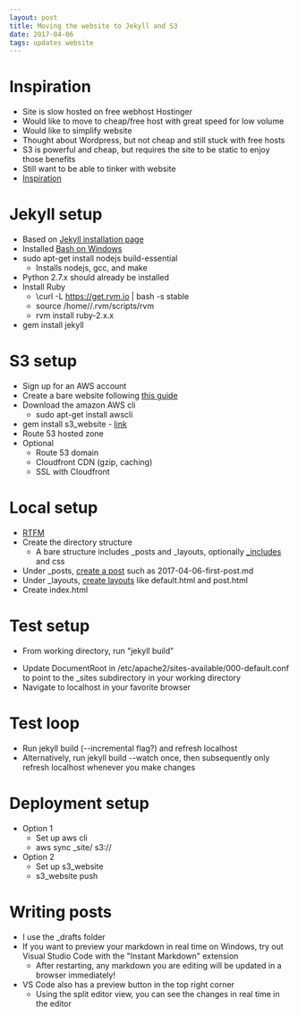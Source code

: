 ```yaml
---
layout: post
title: Moving the website to Jekyll and S3
date: 2017-04-06
tags: updates website
---
```


# Inspiration
 - Site is slow hosted on free webhost Hostinger
 - Would like to move to cheap/free host with great speed for low volume
 - Would like to simplify website
 - Thought about Wordpress, but not cheap and still stuck with free hosts
 - S3 is powerful and cheap, but requires the site to be static to enjoy those benefits
 - Still want to be able to tinker with website
 - [Inspiration](https://startupnextdoor.com/from-wordpress-to-jekyll-to-ghost/)

# Jekyll setup
 - Based on [Jekyll installation page](https://jekyllrb.com/docs/installation/)
 - Installed [Bash on Windows](http://www.windowscentral.com/how-install-bash-shell-command-line-windows-10)
 - sudo apt-get install nodejs build-essential
   + Installs nodejs, gcc, and make
 - Python 2.7.x should already be installed
 - Install Ruby
   + \curl -L https://get.rvm.io | bash -s stable
   + source /home/<username>/.rvm/scripts/rvm
   + rvm install ruby-2.x.x
 - gem install jekyll

# S3 setup
 - Sign up for an AWS account
 - Create a bare website following [this guide](http://docs.aws.amazon.com/AmazonS3/latest/dev/HostingWebsiteOnS3Setup.html)
 - Download the amazon AWS cli
   + sudo apt-get install awscli
 - gem install s3_website - [link](https://github.com/laurilehmijoki/s3_website)
 - Route 53 hosted zone
 - Optional
   + Route 53 domain
   + Cloudfront CDN (gzip, caching)
   + SSL with Cloudfront

# Local setup
 - [RTFM](https://jekyllrb.com/docs/home/)
 - Create the directory structure
   + A bare structure includes _posts and _layouts, optionally [_includes](https://jekyllrb.com/docs/includes/) and css
 - Under _posts, [create a post](https://jekyllrb.com/docs/posts/) such as 2017-04-06-first-post.md
 - Under _layouts, [create layouts](https://jeremenichelli.github.io/2015/07/building-blog-jekyll-creating-layouts/#_layouts) like default.html and post.html
 - Create index.html

# Test setup
 - From working directory, run "jekyll build"
 <!--- [Install Apache for Ubuntu](https://developer.mozilla.org/en-US/docs/Learn/Common_questions/Set_up_a_basic_working_environment)-->
 - Update DocumentRoot in /etc/apache2/sites-available/000-default.conf to point to the _sites subdirectory in your working directory
 - Navigate to localhost in your favorite browser

# Test loop
 - Run jekyll build (--incremental flag?) and refresh localhost
 - Alternatively, run jekyll build --watch once, then subsequently only refresh localhost whenever you make changes

# Deployment setup
 - Option 1
   + Set up aws cli
   + aws sync _site/ s3://<bucket>
 - Option 2
   + Set up s3_website
   + s3_website push

# Writing posts
 - I use the _drafts folder
 - If you want to preview your markdown in real time on Windows, try out Visual Studio Code with the "Instant Markdown" extension
   + After restarting, any markdown you are editing will be updated in a browser immediately!
 - VS Code also has a preview button in the top right corner
   + Using the split editor view, you can see the changes in real time in the editor